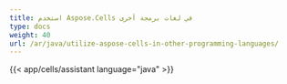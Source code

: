 ```yaml
---
title: استخدم Aspose.Cells في لغات برمجة أخرى
type: docs
weight: 40
url: /ar/java/utilize-aspose-cells-in-other-programming-languages/
---
```

{{< app/cells/assistant language="java" >}}
